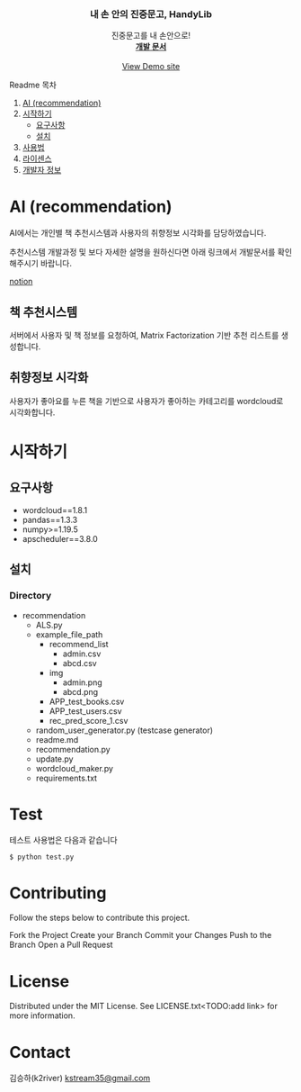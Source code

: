 
<div align="center">

  <h3 align="center">내 손 안의 진중문고, HandyLib</h3>

  <p align="center">
    진중문고를 내 손안으로!
    <br />
    <a href="https://www.notion.so/DevLib-0960a793aa544b2bbc3038d309ad2c47"><strong>개발 문서</strong></a>
    <br />
    <br />
    <a href="https://www.projectlib.tk">View Demo site</a>
  </p>
</div>

<span>Readme 목차</span>
  <ol>
    <li>
      <a href="#about-the-project">AI (recommendation)</a>
    </li>
    <li>
      <a href="#getting-started">시작하기</a>
      <ul>
        <li><a href="#prerequisites">요구사항</a></li>
        <li><a href="#installation">설치</a></li>
      </ul>
    </li>
    <li><a href="#usage">사용법</a></li>
    <li><a href="#license">라이센스</a></li>
    <li><a href="#contact">개발자 정보</a></li>
  </ol>

<!-- ABOUT THE PROJECT -->



# AI (recommendation)
AI에서는 개인별 책 추천시스템과 사용자의 취향정보 시각화를 담당하였습니다.

추천시스템 개발과정 및 보다 자세한 설명을 원하신다면 아래 링크에서 개발문서를 확인해주시기 바랍니다.

[notion](https://www.notion.so/recommender-system-e97a10b6db184d2aabb2f67b3eac3b85)

## 책 추천시스템
서버에서 사용자 및 책 정보를 요청하여, Matrix Factorization 기반 추천 리스트를 생성합니다.

## 취향정보 시각화
사용자가 좋아요를 누른 책을 기반으로 사용자가 좋아하는 카테고리를 wordcloud로 시각화합니다.

# 시작하기
## 요구사항
- wordcloud==1.8.1
- pandas==1.3.3
- numpy>=1.19.5
- apscheduler==3.8.0

## 설치
### Directory
+ recommendation
    + ALS.py
    + example_file_path
        + recommend_list
            + admin.csv
            + abcd.csv
        + img
            + admin.png
            + abcd.png
        + APP_test_books.csv
        + APP_test_users.csv
        + rec_pred_score_1.csv
    + random_user_generator.py (testcase generator)
    + readme.md
    + recommendation.py
    + update.py
    + wordcloud_maker.py
    + requirements.txt





# Test
테스트 사용법은 다음과 같습니다

```
$ python test.py
```

# Contributing
Follow the steps below to contribute this project.

Fork the Project
Create your Branch
Commit your Changes
Push to the Branch
Open a Pull Request

# License
Distributed under the MIT License. See LICENSE.txt<TODO:add link> for more information.


# Contact
김승하(k2river) kstream35@gmail.com
